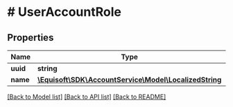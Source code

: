 # # UserAccountRole

## Properties

Name | Type | Description | Notes
------------ | ------------- | ------------- | -------------
**uuid** | **string** |  |
**name** | [**\Equisoft\SDK\AccountService\Model\LocalizedString**](LocalizedString.md) |  |

[[Back to Model list]](../../README.md#models) [[Back to API list]](../../README.md#endpoints) [[Back to README]](../../README.md)
